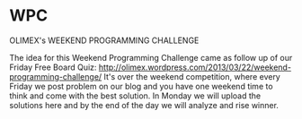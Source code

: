 WPC
===

OLIMEX's WEEKEND PROGRAMMING CHALLENGE

The idea for this Weekend Programming Challenge came as follow up of our Friday Free Board Quiz: http://olimex.wordpress.com/2013/03/22/weekend-programming-challenge/
It's over the weekend competition, where every Friday we post problem on our blog and you have one weekend time to think and come with the best solution.
In Monday we will upload the solutions here and by the end of the day we will analyze and rise winner.
